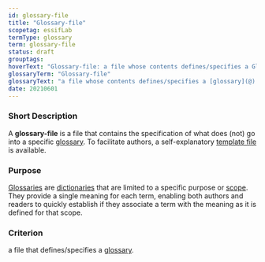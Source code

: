 ```yaml
---
id: glossary-file
title: "Glossary-file"
scopetag: essifLab
termType: glossary
term: glossary-file
status: draft
grouptags:
hoverText: "Glossary-file: a file whose contents defines/specifies a Glossary."
glossaryTerm: "Glossary-file"
glossaryText: "a file whose contents defines/specifies a [glossary](@)."
date: 20210601
---
```


### Short Description
A **glossary-file** is a file that contains the specification of what does (not) go into a specific [glossary](@). To facilitate authors, a self-explanatory [template file](/tev1/glossary-file.md) is available.

### Purpose
[Glossaries](@) are [dictionaries](@) that are limited to a specific purpose or [scope](@). They provide a single meaning for each term, enabling both authors and readers to quickly establish if they associate a term with the meaning as it is defined for that scope.

### Criterion
a file that defines/specifies a [glossary](@).
